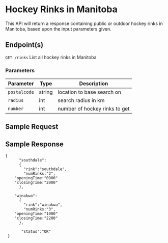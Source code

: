# Hockey Rinks in Manitoba

This API will return a response containing public or outdoor hockey rinks in Manitoba, based upon the input parameters given.

## Endpoint(s)

`GET /rinks` List all hockey rinks in Manitoba

### Parameters

| Parameter   |  Type  |          Description          |
|-------------|--------|------------------------------|
| `postalcode`| string | location to base search on    |
| `radius`    |   int  | search radius in km           |
| `number`    |   int  | number of hockey rinks to get |

## Sample Request


## Sample Response

```
{
      "southdale":
      {
        "rink":"southdale",
        "numRinks:"2",
	"openingTime:"0900"
	"closingTime:"2000"
      },

	"winakwa":
      {
        "rink":"winakwa",
        "numRinks:"3",
	"openingTime:"1000"
	"closingTime:"2200"
      },

       "status":"OK"
 }
```
